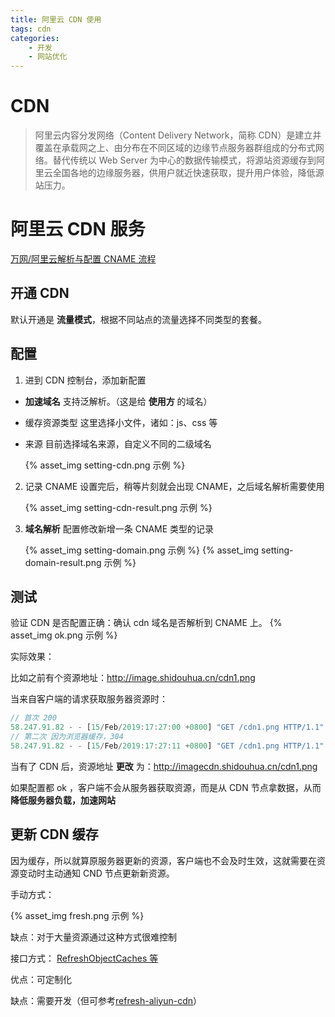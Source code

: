 ```yaml
---
title: 阿里云 CDN 使用
tags: cdn
categories:
    - 开发
    - 网站优化
---
```


# CDN

> 阿里云内容分发网络（Content Delivery Network，简称 CDN）是建立并覆盖在承载网之上、由分布在不同区域的边缘节点服务器群组成的分布式网络。替代传统以 Web Server 为中心的数据传输模式，将源站资源缓存到阿里云全国各地的边缘服务器，供用户就近快速获取，提升用户体验，降低源站压力。

# 阿里云 CDN 服务

[万网/阿里云解析与配置 CNAME 流程](https://help.aliyun.com/document_detail/27144.html?spm=5176.11785003.0.0.50bc142faX2uwE)

## 开通 CDN

默认开通是 **流量模式**，根据不同站点的流量选择不同类型的套餐。

## 配置

1. 进到 CDN 控制台，添加新配置

-   **加速域名** 支持泛解析。（这是给 **使用方** 的域名）
-   缓存资源类型 这里选择小文件，诸如：js、css 等
-   来源 目前选择域名来源，自定义不同的二级域名

    {% asset_img setting-cdn.png 示例 %}

2. 记录 CNAME 设置完后，稍等片刻就会出现 CNAME，之后域名解析需要使用

    {% asset_img setting-cdn-result.png 示例 %}

3. **域名解析** 配置修改新增一条 CNAME 类型的记录

    {% asset_img setting-domain.png 示例 %} {% asset_img setting-domain-result.png 示例 %}

## 测试

验证 CDN 是否配置正确：确认 cdn 域名是否解析到 CNAME 上。 {% asset_img ok.png 示例 %}

实际效果：

比如之前有个资源地址：http://image.shidouhua.cn/cdn1.png

当来自客户端的请求获取服务器资源时：

```js
// 首次 200
58.247.91.82 - - [15/Feb/2019:17:27:00 +0800] "GET /cdn1.png HTTP/1.1" 200 117773 "-" "Mozilla/5.0 (Windows NT 10.0; Win64; x64) AppleWebKit/537.36 (KHTML, like Gecko) Chrome/72.0.3626.96 Safari/537.36" "-"
// 第二次 因为浏览器缓存，304
58.247.91.82 - - [15/Feb/2019:17:27:11 +0800] "GET /cdn1.png HTTP/1.1" 304 0 "-" "Mozilla/5.0 (Windows NT 10.0; Win64; x64) AppleWebKit/537.36 (KHTML, like Gecko) Chrome/72.0.3626.96 Safari/537.36" "-"
```

当有了 CDN 后，资源地址 **更改** 为：http://imagecdn.shidouhua.cn/cdn1.png

如果配置都 ok ，客户端不会从服务器获取资源，而是从 CDN 节点拿数据，从而 **降低服务器负载，加速网站**

## 更新 CDN 缓存

因为缓存，所以就算原服务器更新的资源，客户端也不会及时生效，这就需要在资源变动时主动通知 CND 节点更新新资源。

手动方式：

{% asset_img fresh.png 示例 %}

缺点：对于大量资源通过这种方式很难控制

接口方式： [RefreshObjectCaches 等](https://help.aliyun.com/document_detail/27200.html?spm=a2c4g.11186623.6.809.24182c7dfXR2eu)

优点：可定制化

缺点：需要开发（但可参考[refresh-aliyun-cdn](https://www.npmjs.com/package/refresh-aliyun-cdn)）
